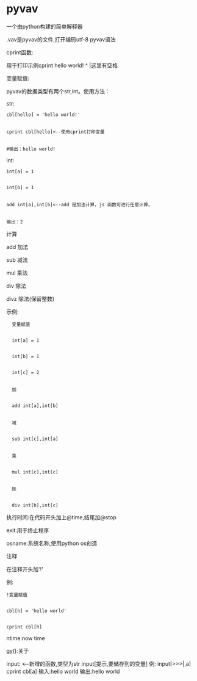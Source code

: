 # pyvav
一个由python构建的简单解释器

.vav是pyvav的文件,打开编码utf-8
pyvav语法

cprint函数:


  用于打印示例cprint hello world!
                   ^
                   |这里有空格

变量赋值:


  pyvav的数据类型有两个str,int。使用方法：

  
  str:

  
    cbl[hello] = 'hello world!'

    
    cprint cbl[hello]<--使用cprint打印变量

    
    #输出：hello world!

    
  int:

  
    int[a] = 1

    
    int[b] = 1

    
    add int[a],int[b]<--add 是加法计算，js 函数可进行任意计算。

    
    输出：2

    

计算


  add 加法

  
  sub 减法

  
  mul 乘法

  
  div 除法

  
  divz 除法(保留整数)

  
  示例:

  
      变量赋值

      
      int[a] = 1

      
      int[b] = 1

      
      int[c] = 2

      
      加

      
      add int[a],int[b]

      
      减

      
      sub int[c],int[a]

      
      乘

      
      mul int[c],int[c]

      
      除

      
      div int[b],int[c]

      

执行时间:在代码开头加上@time,结尾加@stop



  

exit:用于终止程序

  



osname:系统名称,使用python os创造

  

注释


  在注释开头加'!'

  
  例:

  
    !变量赋值

    
    cbl[h] = 'hello world'

    
    cprint cbl[h]



    
ntime:now time



  
gy():关于



input: <--新增的函数,类型为str
        input[提示,要储存到的变量]
        例:
            input[>>>|,a]
            cprint cbl[a]
            输入:hello world
            输出:hello world
